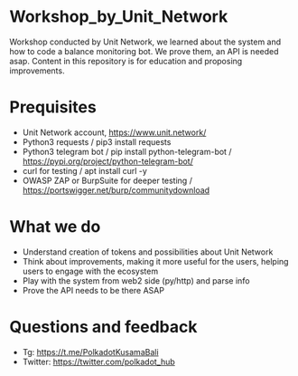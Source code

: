 # Workshop_by_Unit_Network
Workshop conducted by Unit Network, we learned about the system and how to code a balance monitoring bot. We prove them, an API is needed asap.
Content in this repository is for education and proposing improvements.

# Prequisites
- Unit Network account, https://www.unit.network/
- Python3 requests / pip3 install requests
- Python3 telegram bot / pip install python-telegram-bot / https://pypi.org/project/python-telegram-bot/
- curl for testing / apt install curl -y
- OWASP ZAP or BurpSuite for deeper testing / https://portswigger.net/burp/communitydownload

# What we do
- Understand creation of tokens and possibilities about Unit Network
- Think about improvements, making it more useful for the users, helping users to engage with the ecosystem
- Play with the system from web2 side (py/http) and parse info
- Prove the API needs to be there ASAP

# Questions and feedback
- Tg: https://t.me/PolkadotKusamaBali
- Twitter: https://twitter.com/polkadot_hub
